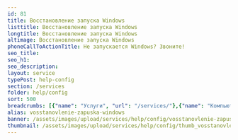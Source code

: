 ```yaml
---
id: 81
title: Восстановление запуска Windows
listtitle: Восстановление запуска Windows
longtitle: Восстановление запуска Windows
altimage: Восстановление запуска Windows
phoneCallToActionTitle: Не запускается Windows? Звоните!
seo_title: 
seo_h1: 
seo_description: 
layout: service
typePost: help-config
section: /services
folder: help/config
sort: 500
breadcrumbs: [{"name": "Услуги", "url": "/services/"},{"name": "Компьютерная помощь", "url": "/services/help/"},{"name": "Настройка ПО", "url": "/services/help/config/"}]
alias: vosstanovlenie-zapuska-windows
banner: /assets/images/upload/services/help/config/vosstanovlenie-zapuska-windows.jpg
thumbnail: /assets/images/upload/services/help/config/thumb_vosstanovlenie-zapuska-windows.jpg
---
```

